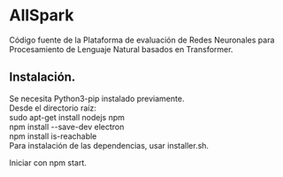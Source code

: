 # AllSpark
Código fuente de la Plataforma de evaluación de Redes Neuronales para Procesamiento de Lenguaje Natural basados en Transformer.</br>
## Instalación. 
Se necesita Python3-pip instalado previamente.</br>
Desde el directorio raíz:</br>
    sudo apt-get install nodejs npm </br>
    npm install --save-dev electron </br>
    npm install is-reachable </br>
Para instalación de las dependencias, usar installer.sh.</br>

Iniciar con npm start.
